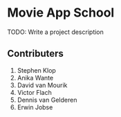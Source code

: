 # Movie App School
TODO: Write a project description

## Contributers
1. Stephen Klop
2. Anika Wante
3. David van Mourik
4. Victor Flach
5. Dennis van Gelderen
6. Erwin Jobse